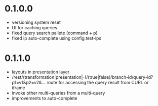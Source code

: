 # 0.1.0.0

* versioning system reset
* UI for caching queries
* fixed query search pallete (command + p)
* fixed ip auto-complete using config.test-ips

# 0.1.1.0

* layouts in presentation layer
* /rest/(transformation|presentation|-)/(true|false)/branch-id/query-id?p1=v1&p2=v2&... route for accessing the query result from CURL or iframe
* invoke other multi-queries from a multi-query
* improvements to auto-complete